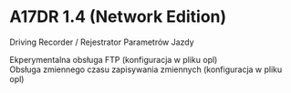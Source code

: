 # A17DR 1.4 (Network Edition)
 Driving Recorder / Rejestrator Parametrów Jazdy

Ekperymentalna obsługa FTP (konfiguracja w pliku opl)
<br>
Obsługa zmiennego czasu zapisywania zmiennych (konfiguracja w pliku opl)
